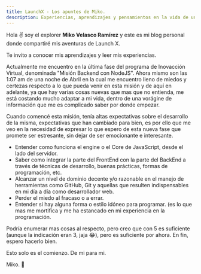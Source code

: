 ```yaml
---
title: LaunchX - Los apuntes de Miko.
description: Experiencias, aprendizajes y pensamientos en la vida de una mente descarriada y difusa en el mundo de la tecnología.
---
```


  Hola ✌️  soy el explorer **Miko Velasco Ramírez** y este es mi blog personal donde compartiré mis aventuras de Launch X.

Te invito a conocer mis aprendizajes y leer mis experiencias.

Actualmente me encuentro en la última fase del programa de Inovacción Virtual, denominada "Misión Backend con NodeJS".
Ahora mismo son las 1:07 am de una noche de Abril en la cual me encuentro lleno de miedos y certezas respecto a lo que pueda venir en esta misión y de aquí en adelante, ya que hay varias cosas nuevas que mas que no entienda, me está costando mucho adaptar a mi vida, dentro de una vorágine de información que me es complicado saber por donde empezar.

Cuando comencé esta misión, tenía altas expectativas sobre el desarrollo de la misma, expectativas que han cambiado para bien, es por ello que me veo en la necesidad de expresar lo que espero de esta nueva fase que promete ser estresante, sin dejar de ser emocionante e interesante.

- Entender como funciona el engine o el Core de JavaScript, desde el lado del servidor.
- Saber como integrar la parte del FrontEnd con la parte del BackEnd a través de técnicas de desarrollo, buenas prácticas, formas de programación, etc.
- Alcanzar un nivel de dominio decente y/o razonable en el manejo de herramientas como GitHub, Git y aquellas que resulten indispensables en mi día a día como desarrollador web.
- Perder el miedo al fracaso o a errar.
- Entender si hay alguna forma o estilo idóneo para programar. (es lo que mas me mortifica y me ha estancado en mi experiencia en la programación.

Podría enumerar mas cosas al respecto, pero creo que con 5 es suficiente (aunque la indicación eran 3, jaja 😂), pero es suficiente por ahora.
En fin, espero hacerlo bien.

Esto solo es el comienzo.
De mi para mi.

Miko.
🚀
